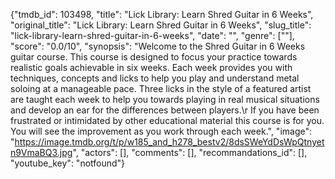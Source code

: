 {"tmdb_id": 103498, "title": "Lick Library: Learn Shred Guitar in 6 Weeks", "original_title": "Lick Library: Learn Shred Guitar in 6 Weeks", "slug_title": "lick-library-learn-shred-guitar-in-6-weeks", "date": "", "genre": [""], "score": "0.0/10", "synopsis": "Welcome to the Shred Guitar in 6 Weeks guitar course. This course is designed to focus your practice towards realistic goals achievable in six weeks. Each week provides you with techniques, concepts and licks to help you play and understand metal soloing at a manageable pace. Three licks in the style of a featured artist are taught each week to help you towards playing in real musical situations and develop an ear for the differences between players.\r If you have been frustrated or intimidated by other educational material this course is for you. You will see the improvement as you work through each week.", "image": "https://image.tmdb.org/t/p/w185_and_h278_bestv2/8dsSWeYdDsWpQtnyetn9VmaBQ3.jpg", "actors": [], "comments": [], "recommandations_id": [], "youtube_key": "notfound"}